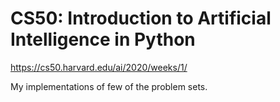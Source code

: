 # CS50: Introduction to Artificial Intelligence in Python 

https://cs50.harvard.edu/ai/2020/weeks/1/

My implementations of few of the problem sets.

